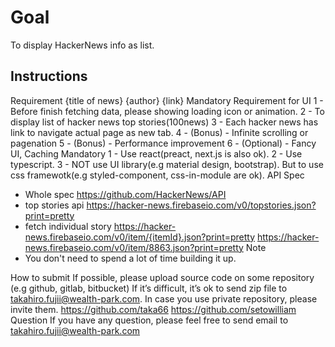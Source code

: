 # Goal

To display HackerNews info as list.

## Instructions

Requirement
{title of news} {author} {link}
Mandatory Requirement for UI
1 - Before finish fetching data, please showing loading icon or animation. 2 - To display list of hacker news top stories(100news)
3 - Each hacker news has link to navigate actual page as new tab.
4 - (Bonus) - Infinite scrolling or pagenation
5 - (Bonus) - Performance improvement
6 - (Optional) - Fancy UI, Caching
Mandatory
1 - Use react(preact, next.js is also ok).
2 - Use typescript.
3 - NOT use UI library(e.g material design, bootstrap).
But to use css framewotk(e.g styled-component, css-in-module are ok).
API Spec

- Whole spec https://github.com/HackerNews/API
- top stories api https://hacker-news.firebaseio.com/v0/topstories.json?print=pretty
- fetch individual story https://hacker-news.firebaseio.com/v0/item/{itemId}.json?print=pretty https://hacker-news.firebaseio.com/v0/item/8863.json?print=pretty
  Note
- You don't need to spend a lot of time building it up.

How to submit
If possible, please upload source code on some repository
(e.g github, gitlab, bitbucket)
If it’s difficult, it’s ok to send zip file to takahiro.fujii@wealth-park.com. In case you use private repository, please invite them.
https://github.com/taka66
https://github.com/setowilliam
Question
If you have any question, please feel free to send email to takahiro.fujii@wealth-park.com
